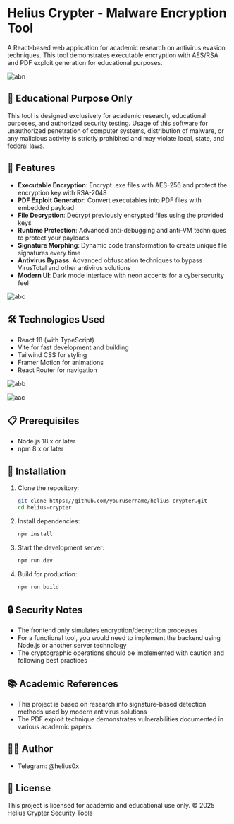 # Helius Crypter - Malware Encryption Tool


A React-based web application for academic research on antivirus evasion techniques. This tool demonstrates executable encryption with AES/RSA and PDF exploit generation for educational purposes.

![abn](https://github.com/user-attachments/assets/d36c70e0-a867-4df8-9cc5-092785c71c65)



## 🚨 Educational Purpose Only

This tool is designed exclusively for academic research, educational purposes, and authorized security testing. Usage of this software for unauthorized penetration of computer systems, distribution of malware, or any malicious activity is strictly prohibited and may violate local, state, and federal laws.

## 🔧 Features

- **Executable Encryption**: Encrypt .exe files with AES-256 and protect the encryption key with RSA-2048
- **PDF Exploit Generator**: Convert executables into PDF files with embedded payload
- **File Decryption**: Decrypt previously encrypted files using the provided keys
- **Runtime Protection**: Advanced anti-debugging and anti-VM techniques to protect your payloads
- **Signature Morphing**: Dynamic code transformation to create unique file signatures every time
- **Antivirus Bypass**: Advanced obfuscation techniques to bypass VirusTotal and other antivirus solutions
- **Modern UI**: Dark mode interface with neon accents for a cybersecurity feel

![abc](https://github.com/user-attachments/assets/7ad9d2fc-db64-4026-b2df-188f12ade19b)



## 🛠️ Technologies Used

- React 18 (with TypeScript)
- Vite for fast development and building
- Tailwind CSS for styling
- Framer Motion for animations
- React Router for navigation

![abb](https://github.com/user-attachments/assets/946432bd-cbae-4063-833e-e7614832ab2a)

![aac](https://github.com/user-attachments/assets/f51c25ed-130f-4246-801e-2e1dacbda5da)



## 📋 Prerequisites

- Node.js 18.x or later
- npm 8.x or later

## 🚀 Installation

1. Clone the repository:
   ```bash
   git clone https://github.com/yourusername/helius-crypter.git
   cd helius-crypter
   ```

2. Install dependencies:
   ```bash
   npm install
   ```

3. Start the development server:
   ```bash
   npm run dev
   ```

4. Build for production:
   ```bash
   npm run build
   ```

## 🔒 Security Notes

- The frontend only simulates encryption/decryption processes
- For a functional tool, you would need to implement the backend using Node.js or another server technology
- The cryptographic operations should be implemented with caution and following best practices

## 📚 Academic References

- This project is based on research into signature-based detection methods used by modern antivirus solutions
- The PDF exploit technique demonstrates vulnerabilities documented in various academic papers

## 👨‍💻 Author

- Telegram: @helius0x

## 📄 License

This project is licensed for academic and educational use only.
© 2025 Helius Crypter Security Tools
